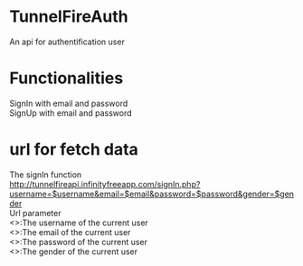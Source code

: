 # TunnelFireAuth
An api for authentification user
# Functionalities
SignIn with email and password</br>
SignUp with email and password
# url for fetch data
The signIn function</br>
http://tunnelfireapi.infinityfreeapp.com/signIn.php?username=$username&email=$email&password=$password&gender=$gender</br>
Url parameter</br>
<<username>>:The username of the current user</br>
<<email>>:The email of the current user</br>
<<password>>:The password of the current user</br>
<<gende>>:The gender of the current user</br>





